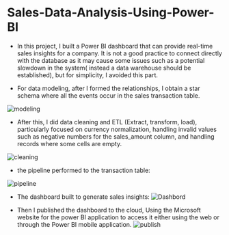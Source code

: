 # Sales-Data-Analysis-Using-Power-BI
* In this project, I built a Power BI dashboard that can provide real-time sales insights for a company.
It is not a good practice to connect directly with the database as it may cause some issues such as a potential slowdown in the system( instead a data warehouse should be established), but for simplicity, I avoided this part. 

* For data modeling, after I formed the relationships, I obtain a star schema where all the events occur in the sales transaction table.

![modeling](https://user-images.githubusercontent.com/67188835/118291545-67147500-b4e0-11eb-9f56-3e4ed99c899e.PNG)

* After this, I did data cleaning and ETL (Extract, transform, load), particularly focused on currency normalization, handling invalid values such as negative numbers for the sales_amount column, and handling records where some cells are empty. 

![cleaning](https://user-images.githubusercontent.com/67188835/118291986-d8ecbe80-b4e0-11eb-8a45-119fcd9bd99e.PNG)



* the pipeline performed to the transaction table:



![pipeline](https://user-images.githubusercontent.com/67188835/118292350-341eb100-b4e1-11eb-8b04-0fa56287f8e6.PNG)





* The dashboard built to generate sales insights:
![Dashbord](https://user-images.githubusercontent.com/67188835/118292606-79db7980-b4e1-11eb-9624-cb2b6cc06a5e.PNG)

* Then I published the dashboard to the cloud, Using the Microsoft website for the power BI application to access it either using the web or through the Power BI mobile application.
![publish](https://user-images.githubusercontent.com/67188835/118293152-071ece00-b4e2-11eb-9a48-0986c4219ac0.PNG)




